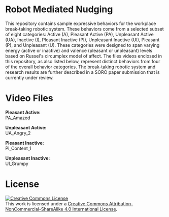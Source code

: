 # Robot Mediated Nudging
This repository contains sample expressive behaviors for the workplace break-taking robotic system. These behaviors come from a selected subset of eight categories: Active (A), Pleasant Active (PA), Unpleasant Active (UA), Inactive (I), Pleasant Inactive (PI), Unpleasant Inactive (UI), Pleasant (P), and Unpleasant (U). These categories were designed to span varying energy (active or inactive) and valence (pleasant or unpleasant) levels based on Russel's circumplex model of affect. The files videos enclosed in this repository, as also listed below, represent distinct behaviors from four of the overall behavior categories.  The break-taking robotic system and research results are further described in a SORO paper submission that is currently under review.

# Video Files
**Pleasant Active:**   
PA_Amazed

**Unpleasant Active:**  
UA_Angry_2

**Pleasant Inactive:**  
PI_Content_1 

**Unpleasant Inactive:**  
UI_Grumpy


# License

<a rel="license" href="http://creativecommons.org/licenses/by-nc-sa/4.0/"><img alt="Creative Commons License" style="border-width:0" src="https://i.creativecommons.org/l/by-nc-sa/4.0/88x31.png" /></a><br />This work is licensed under a <a rel="license" href="http://creativecommons.org/licenses/by-nc-sa/4.0/">Creative Commons Attribution-NonCommercial-ShareAlike 4.0 International License</a>.
